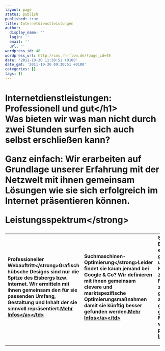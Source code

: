```yaml
---
layout: page
status: publish
published: true
title: Internetdienstleistungen
author:
  display_name: ''
  login: ''
  email: ''
  url: ''
wordpress_id: 48
wordpress_url: http://cms.rh-flow.de/?page_id=48
date: '2011-10-30 11:30:51 +0100'
date_gmt: '2011-10-30 09:30:51 +0100'
categories: []
tags: []
---
```

<h1>Internetdienstleistungen: Professionell und gut<&#47;h1><br />
Was bieten wir was man nicht durch zwei Stunden surfen sich auch selbst erschlie&szlig;en kann?</p>
<p>Ganz einfach: Wir erarbeiten auf Grundlage unserer Erfahrung mit der Netzwelt mit ihnen gemeinsam L&ouml;sungen wie sie sich erfolgreich im Internet pr&auml;sentieren k&ouml;nnen.</p>
<p><strong>Leistungsspektrum<&#47;strong></p>
<table cellspacing="0" cellpadding="0">
<tbody>
<tr>
<td valign="middle"><strong>Professioneller Webauftritt<&#47;strong>Grafisch h&uuml;bsche Designs sind nur die Spitze des Eisbergs bzw. Internet. Wir ermitteln mit ihnen gemeinsam den f&uuml;r sie passenden Umfang, Gestaltung und Inhalt der sie sinnvoll repr&auml;sentiert.<a href="http:&#47;&#47;rh-flow.de&#47;coding&#47;webauftritt">Mehr Infos<&#47;a><&#47;td></p>
<td valign="middle"><strong>Suchmaschinen-Optimierung<&#47;strong>Leider findet sie kaum jemand bei Google &amp; Co? Wir definieren mit ihnen gemeinsam clevere und marktspezifische Optimierungsma&szlig;nahmen damit sie k&uuml;nftig besser gefunden werden.<a href="http:&#47;&#47;rh-flow.de&#47;coding&#47;seo">Mehr Infos<&#47;a><&#47;td></p>
<td valign="middle"><strong>Social-Media-Beratung<&#47;strong>Wir entwickeln mit ihnen gemeinsam Strategien um ihre Kundenbindung im Zeitalter von Facebook und Twitter zu erweitern. Es gen&uuml;gt leider nicht auf Facebook gelegentlich &bdquo;Uns gibt&rsquo;s noch&ldquo; Meldungen oder witzige Videos zu posten.<a href="http:&#47;&#47;rh-flow.de&#47;coding&#47;socialmedia">Mehr Infos<&#47;a><&#47;td></p>
<td valign="middle"><strong>Programmierdienstleistung &#47; Umsetzungsberatung<&#47;strong>Sie haben eine Idee im Kopf und ben&ouml;tigen jemanden der diese umsetzt? Gern unterst&uuml;tzen wir sie hierbei bei Analyse und Umsetzung.<a href="http:&#47;&#47;rh-flow.de&#47;coding&#47;programmierung">Mehr Infos<&#47;a><&#47;td><br />
<&#47;tr><br />
<&#47;tbody><br />
<&#47;table><br />
Sie k&ouml;nnen uns und wir sie w&auml;hrend einer kostenlosen Erstberatung kennenlernen.</p>
